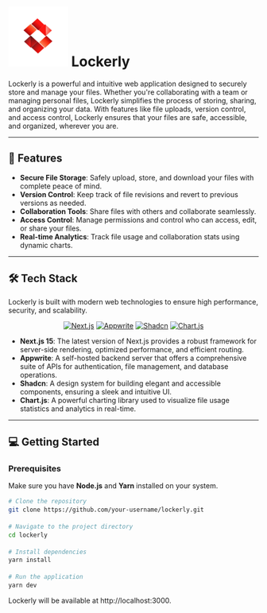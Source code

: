 # <img src="./public/images/icon1_trans.png" alt="Lockerly Logo" width="120"> Lockerly

Lockerly is a powerful and intuitive web application designed to securely store and manage your files. Whether you're collaborating with a team or managing personal files, Lockerly simplifies the process of storing, sharing, and organizing your data. With features like file uploads, version control, and access control, Lockerly ensures that your files are safe, accessible, and organized, wherever you are.

---

## 🚀 Features

- **Secure File Storage**: Safely upload, store, and download your files with complete peace of mind.
- **Version Control**: Keep track of file revisions and revert to previous versions as needed.
- **Collaboration Tools**: Share files with others and collaborate seamlessly.
- **Access Control**: Manage permissions and control who can access, edit, or share your files.
- **Real-time Analytics**: Track file usage and collaboration stats using dynamic charts.

---

## 🛠️ Tech Stack

Lockerly is built with modern web technologies to ensure high performance, security, and scalability.

<div align="center">
  
<a href="https://nextjs.org" target="_blank"><img src="https://img.shields.io/badge/Next.js-000000?style=for-the-badge&logo=nextdotjs&logoColor=white" alt="Next.js"></a>
<a href="https://appwrite.io" target="_blank"><img src="https://img.shields.io/badge/Appwrite-F02E65?style=for-the-badge&logo=appwrite&logoColor=white" alt="Appwrite"></a>
<a href="https://ui.shadcn.com/" target="_blank"><img src="https://img.shields.io/badge/Shadcn-1A1A1A?style=for-the-badge&logo=shadcn&logoColor=white" alt="Shadcn"></a>
<a href="https://www.chartjs.org" target="_blank"><img src="https://img.shields.io/badge/Chart.js-FFD700?style=for-the-badge&logo=chartdotjs&logoColor=white" alt="Chart.js"></a>

</div>

- **Next.js 15**: The latest version of Next.js provides a robust framework for server-side rendering, optimized performance, and efficient routing.
- **Appwrite**: A self-hosted backend server that offers a comprehensive suite of APIs for authentication, file management, and database operations.
- **Shadcn**: A design system for building elegant and accessible components, ensuring a sleek and intuitive UI.
- **Chart.js**: A powerful charting library used to visualize file usage statistics and analytics in real-time.

---

## 💻 Getting Started

### Prerequisites

Make sure you have **Node.js** and **Yarn** installed on your system.

```bash
# Clone the repository
git clone https://github.com/your-username/lockerly.git

# Navigate to the project directory
cd lockerly

# Install dependencies
yarn install

# Run the application
yarn dev
```

Lockerly will be available at http://localhost:3000.
